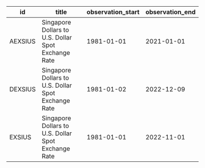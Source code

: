 | id      | title                                               | observation_start   | observation_end   |
|---------|-----------------------------------------------------|---------------------|-------------------|
| AEXSIUS | Singapore Dollars to U.S. Dollar Spot Exchange Rate | 1981-01-01          | 2021-01-01        |
| DEXSIUS | Singapore Dollars to U.S. Dollar Spot Exchange Rate | 1981-01-02          | 2022-12-09        |
| EXSIUS  | Singapore Dollars to U.S. Dollar Spot Exchange Rate | 1981-01-01          | 2022-11-01        |